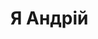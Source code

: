 <!DOCTYPE html>
<html lang="uk">
<head>
    <meta charset="UTF-8">
    <meta name="viewport" content="width=device-width, initial-scale=1.0">
    <title>Мій перший сайт</title>
</head>
<body>

<!-- Заголовок -->
<h1>Я Андрій</h1>

</body>
</html>
